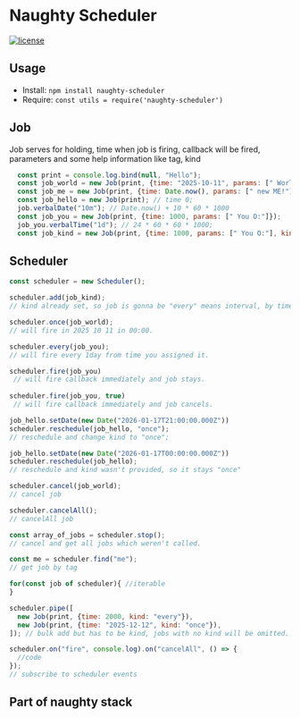 # Naughty Scheduler
[![license](https://img.shields.io/badge/license-MIT-blue.svg)](https://github.com/NaughtySora/naughty-scheduler/blob/master/LICENSE)

## Usage
- Install: `npm install naughty-scheduler`
- Require: `const utils = require('naughty-scheduler')`

## Job

Job serves for holding, time when job is firing, callback will be fired, parameters and some help information like tag, kind

```js
  const print = console.log.bind(null, "Hello");
  const job_world = new Job(print, {time: "2025-10-11", params: [" World!"]});
  const job_me = new Job(print, {time: Date.now(), params: [" new ME!"], tag: "me"});
  const job_hello = new Job(print); // time 0;
  job.verbalDate("10m"); // Date.now() + 10 * 60 * 1000
  const job_you = new Job(print, {time: 1000, params: [" You O:"]});
  job_you.verbalTime("1d"); // 24 * 60 * 60 * 1000;
  const job_kind = new Job(print, {time: 1000, params: [" You O:"], kind: "every"});
```

## Scheduler

```js
const scheduler = new Scheduler();

scheduler.add(job_kind);
// kind already set, so job is gonna be "every" means interval, by time(1000);

scheduler.once(job_world);
// will fire in 2025 10 11 in 00:00.

scheduler.every(job_you);
// will fire every 1day from time you assigned it.

scheduler.fire(job_you)
 // will fire callback immediately and job stays.
 
scheduler.fire(job_you, true)
 // will fire callback immediately and job cancels.

job_hello.setDate(new Date("2026-01-17T21:00:00.000Z"))
scheduler.reschedule(job_hello, "once");
// reschedule and change kind to "once";

job_hello.setDate(new Date("2026-01-17T00:00:00.000Z"))
scheduler.reschedule(job_hello);
// reschedule and kind wasn't provided, so it stays "once"

scheduler.cancel(job_world);
// cancel job

scheduler.cancelAll();
// cancelAll job

const array_of_jobs = scheduler.stop();
// cancel and get all jobs which weren't called.

const me = scheduler.find("me");
// get job by tag

for(const job of scheduler){ //iterable
}

scheduler.pipe([
  new Job(print, {time: 2000, kind: "every"}),
  new Job(print, {time: "2025-12-12", kind: "once"}),
]); // bulk add but has to be kind, jobs with no kind will be omitted.

scheduler.on("fire", console.log).on("cancelAll", () => {
  //code
});
// subscribe to scheduler events
```

## Part of naughty stack
